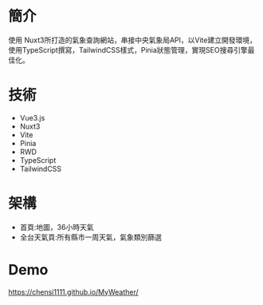 # 簡介

使用 Nuxt3所打造的氣象查詢網站，串接中央氣象局API，以Vite建立開發環境，使用TypeScript撰寫，TailwindCSS樣式，Pinia狀態管理，實現SEO搜尋引擎最佳化。

# 技術

- Vue3.js
- Nuxt3
- Vite
- Pinia
- RWD
- TypeScript
- TailwindCSS

# 架構

- 首頁:地圖，36小時天氣
- 全台天氣頁:所有縣市一周天氣，氣象類別篩選

# Demo

https://chensi1111.github.io/MyWeather/
